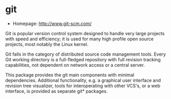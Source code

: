 # git

* Homepage: http://www.git-scm.com/

Git is popular version control system designed to handle very large
 projects with speed and efficiency; it is used for many high profile
 open source projects, most notably the Linux kernel.

 Git falls in the category of distributed source code management tools.
 Every Git working directory is a full-fledged repository with full
 revision tracking capabilities, not dependent on network access or a
 central server.

 This package provides the git main components with minimal dependencies.
 Additional functionality, e.g. a graphical user interface and revision
 tree visualizer, tools for interoperating with other VCS's, or a web
 interface, is provided as separate git* packages.
